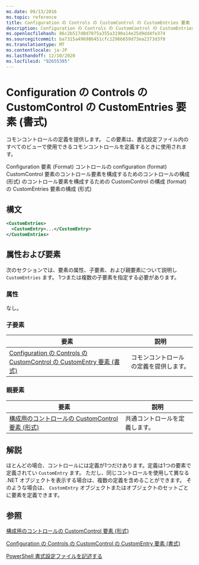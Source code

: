 ```yaml
---
ms.date: 09/13/2016
ms.topic: reference
title: Configuration の Controls の CustomControl の CustomEntries 要素 (書式)
description: Configuration の Controls の CustomControl の CustomEntries 要素 (書式)
ms.openlocfilehash: 86c2b517d0d7075a355a3190a14e25d9dd4fe374
ms.sourcegitcommit: ba7315a496986451cfc1296b659d73ea2373d3f0
ms.translationtype: MT
ms.contentlocale: ja-JP
ms.lasthandoff: 12/10/2020
ms.locfileid: "92655395"
---
```

# <a name="customentries-element-for-customcontrol-for-controls-for-configuration-format"></a>Configuration の Controls の CustomControl の CustomEntries 要素 (書式)

コモンコントロールの定義を提供します。 この要素は、書式設定ファイル内のすべてのビューで使用できるコモンコントロールを定義するときに使用されます。

Configuration 要素 (Format) コントロールの configuration (format) CustomControl 要素のコントロール要素を構成するためのコントロールの構成 (形式) のコントロール要素を構成するための CustomControl の構成 (format) の CustomEntries 要素の構成 (形式)

## <a name="syntax"></a>構文

```xml
<CustomEntries>
  <CustomEntry>...</CustomEntry>
</CustomEntries>

```

## <a name="attributes-and-elements"></a>属性および要素

次のセクションでは、要素の属性、子要素、および親要素について説明し `CustomEntries` ます。 1つまたは複数の子要素を指定する必要があります。

### <a name="attributes"></a>属性

なし。

### <a name="child-elements"></a>子要素

|要素|説明|
|-------------|-----------------|
|[Configuration の Controls の CustomControl の CustomEntry 要素 (書式)](./customentry-element-for-customcontrol-for-controls-for-configuration-format.md)|コモンコントロールの定義を提供します。|

### <a name="parent-elements"></a>親要素

|要素|説明|
|-------------|-----------------|
|[構成用のコントロールの CustomControl 要素 (形式)](./customcontrol-element-for-control-for-controls-for-configuration-format.md)|共通コントロールを定義します。|

## <a name="remarks"></a>解説

ほとんどの場合、コントロールには定義が1つだけあります。定義は1つの要素で定義されてい `CustomEntry` ます。 ただし、同じコントロールを使用して異なる .NET オブジェクトを表示する場合は、複数の定義を含めることができます。 そのような場合は、 `CustomEntry` オブジェクトまたはオブジェクトのセットごとに要素を定義できます。

## <a name="see-also"></a>参照

[構成用のコントロールの CustomControl 要素 (形式)](./customcontrol-element-for-control-for-controls-for-configuration-format.md)

[Configuration の Controls の CustomControl の CustomEntry 要素 (書式)](./customentry-element-for-customcontrol-for-controls-for-configuration-format.md)

[PowerShell 書式設定ファイルを記述する](./writing-a-powershell-formatting-file.md)
